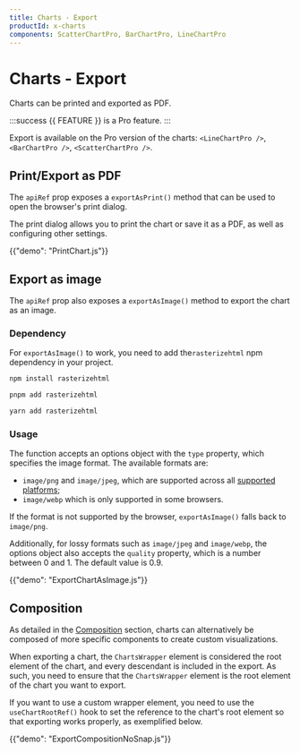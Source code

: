 ```yaml
---
title: Charts - Export
productId: x-charts
components: ScatterChartPro, BarChartPro, LineChartPro
---
```


# Charts - Export [<span class="plan-pro"></span>](/x/introduction/licensing/#pro-plan 'Pro plan')

<p class="description">Charts can be printed and exported as PDF.</p>

:::success
{{ FEATURE }} is a Pro feature.
:::

Export is available on the Pro version of the charts: `<LineChartPro />`, `<BarChartPro />`, `<ScatterChartPro />`.

## Print/Export as PDF

The `apiRef` prop exposes a `exportAsPrint()` method that can be used to open the browser's print dialog.

The print dialog allows you to print the chart or save it as a PDF, as well as configuring other settings.

{{"demo": "PrintChart.js"}}

## Export as image

The `apiRef` prop also exposes a `exportAsImage()` method to export the chart as an image.

### Dependency

For `exportAsImage()` to work, you need to add the`rasterizehtml` npm dependency in your project.

<codeblock storageKey="package-manager">

```bash npm
npm install rasterizehtml
```

```bash pnpm
pnpm add rasterizehtml
```

```bash yarn
yarn add rasterizehtml
```

</codeblock>

### Usage

The function accepts an options object with the `type` property, which specifies the image format. The available formats are:

- `image/png` and `image/jpeg`, which are supported across all [supported platforms](/material-ui/getting-started/supported-platforms/);
- `image/webp` which is only supported in some browsers.

If the format is not supported by the browser, `exportAsImage()` falls back to `image/png`.

Additionally, for lossy formats such as `image/jpeg` and `image/webp`, the options object also accepts the `quality` property, which is a number between 0 and 1.
The default value is 0.9.

{{"demo": "ExportChartAsImage.js"}}

## Composition

As detailed in the [Composition](/x/react-charts/composition/) section, charts can alternatively be composed of more specific components to create custom visualizations.

When exporting a chart, the `ChartsWrapper` element is considered the root element of the chart, and every descendant is included in the export.
As such, you need to ensure that the `ChartsWrapper` element is the root element of the chart you want to export.

If you want to use a custom wrapper element, you need to use the `useChartRootRef()` hook to set the reference to the chart's root element so that exporting works properly, as exemplified below.

{{"demo": "ExportCompositionNoSnap.js"}}

